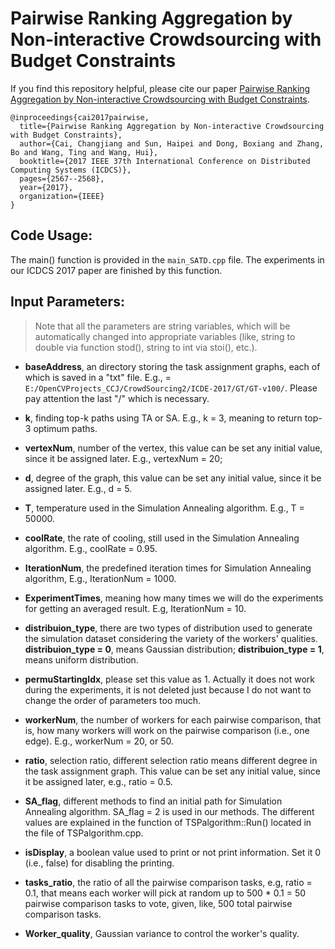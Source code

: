 # Pairwise Ranking Aggregation by Non-interactive Crowdsourcing with Budget Constraints

If you find this repository helpful, please cite our paper [Pairwise Ranking Aggregation by Non-interactive Crowdsourcing with Budget Constraints](https://ieeexplore.ieee.org/stamp/stamp.jsp?tp=&arnumber=7980235&tag=1).

```
@inproceedings{cai2017pairwise,
  title={Pairwise Ranking Aggregation by Non-interactive Crowdsourcing with Budget Constraints},
  author={Cai, Changjiang and Sun, Haipei and Dong, Boxiang and Zhang, Bo and Wang, Ting and Wang, Hui},
  booktitle={2017 IEEE 37th International Conference on Distributed Computing Systems (ICDCS)},
  pages={2567--2568},
  year={2017},
  organization={IEEE}
}
```

## Code Usage:

The main() function is provided in the `main_SATD.cpp` file. The experiments in our ICDCS 2017 paper are finished by this function.

## Input Parameters:

> Note that all the parameters are string variables, which will be automatically changed into appropriate variables (like, string to double via function stod(), string to int via stoi(), etc.).


- **baseAddress**, an directory storing the task assignment graphs, each of which is saved in a "txt" file. E.g., = `E:/OpenCVProjects_CCJ/CrowdSourcing2/ICDE-2017/GT/GT-v100/`. Please pay attention the last "/" which is necessary.

- **k**, finding top-k paths using TA or SA. E.g., k = 3, meaning to return top-3 optimum paths.

- **vertexNum**, number of the vertex,  this value can be set any initial value, since it be assigned later. E.g., vertexNum = 20;

-  **d**, degree of the graph, this value can be set any initial value, since it be assigned later. E.g., d = 5.

- **T**, temperature used in the Simulation Annealing algorithm. E.g., T = 50000.

- **coolRate**, the rate of cooling, still used in the Simulation Annealing algorithm. E.g.,  coolRate = 0.95.

-  **IterationNum**, the predefined iteration times for Simulation Annealing algorithm, E.g.,  IterationNum = 1000.

- **ExperimentTimes**, meaning how many times we will do the experiments for getting an averaged result. E.g, IterationNum = 10.

-  **distribuion_type**, there are two types of distribution used to generate the simulation dataset considering the variety of the workers' qualities.  **distribuion_type = 0**, means Gaussian distribution;  **distribuion_type = 1**, means uniform distribution.

-  **permuStartingIdx**, please set this value as 1. Actually it does not work during the experiments, it is not deleted just because I do not want to change the order of parameters too much.

-  **workerNum**, the number of workers for each pairwise comparison,  that is, how many workers will work on the pairwise comparison (i.e., one edge). E.g., workerNum = 20, or 50.

-  **ratio**, selection ratio, different selection ratio means different degree in the task assignment graph. This value can be set any initial value, since it be assigned later, e.g., ratio = 0.5.

- **SA_flag**, different methods to find an initial path for Simulation Annealing algorithm. SA_flag = 2 is used in our methods. The different values are explained in the function of TSPalgorithm::Run() located in the file of TSPalgorithm.cpp.

- **isDisplay**, a boolean value used to print or not print information. Set it 0 (i.e., false) for disabling the printing. 

- **tasks_ratio**, the ratio of all the pairwise comparison tasks, e.g, ratio = 0.1, that means each worker will pick at random up to  500 * 0.1 = 50 pairwise comparison tasks to vote, given, like, 500 total pairwise comparison tasks. 

- **Worker_quality**, Gaussian variance to control the worker's quality.

